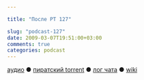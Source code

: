 ```yaml
---

title: "После РТ 127"

slug: "podcast-127"
date: 2009-03-07T19:51:00+03:00
comments: true
categories: podcast
---
```

[аудио](http://cdn.radio-t.com/rt127post.mp3) ● [пиратский torrent](http://pirates.radio-t.com/torrents/rt127post.mp3.torrent) ● [лог чата](http://chat.radio-t.com/logs/radio-t-127.html) ● [wiki](http://wiki.radio-t.com/%D0%9F%D0%BE%D1%81%D0%BB%D0%B5_%D0%A0%D0%A2_127)<audio src="http://cdn.radio-t.com/rt127post.mp3" preload="none">
